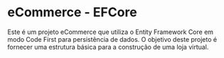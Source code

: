 # eCommerce - EFCore
Este é um projeto eCommerce que utiliza o Entity Framework Core em modo Code First para persistência de dados. 
O objetivo deste projeto é fornecer uma estrutura básica para a construção de uma loja virtual.
